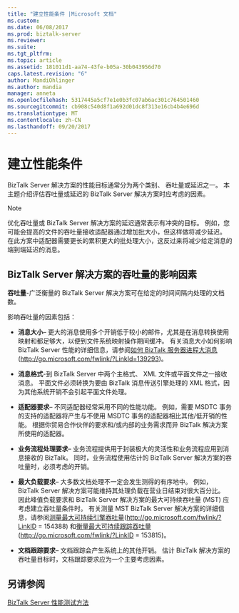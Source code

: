 ```yaml
---
title: "建立性能条件 |Microsoft 文档"
ms.custom: 
ms.date: 06/08/2017
ms.prod: biztalk-server
ms.reviewer: 
ms.suite: 
ms.tgt_pltfrm: 
ms.topic: article
ms.assetid: 181011d1-aa74-43fe-b05a-30b043956d70
caps.latest.revision: "6"
author: MandiOhlinger
ms.author: mandia
manager: anneta
ms.openlocfilehash: 5317445a5cf7e1e0b3fc07ab6ac301c764501460
ms.sourcegitcommit: cb908c540d8f1a692d01dc8f313e16cb4b4e696d
ms.translationtype: MT
ms.contentlocale: zh-CN
ms.lasthandoff: 09/20/2017
---
```

# <a name="establishing-performance-criteria"></a>建立性能条件
BizTalk Server 解决方案的性能目标通常分为两个类别、 吞吐量或延迟之一。 本主题介绍评估吞吐量或延迟的 BizTalk Server 解决方案时应考虑的因素。  
  
> [!NOTE]  
>  优化吞吐量或 BizTalk Server 解决方案的延迟通常表示有冲突的目标。 例如，您可能会提高的文件的吞吐量接收适配器通过增加批大小，但这样做将减少延迟。 在此方案中适配器需要更长的累积更大的批处理大小，这反过来将减少给定消息的端到端延迟的消息。  
  
## <a name="factors-affecting-throughput-of-a-biztalk-server-solution"></a>BizTalk Server 解决方案的吞吐量的影响因素  
 **吞吐量**-广泛衡量的 BizTalk Server 解决方案可在给定的时间间隔内处理的文档数。  
  
 影响吞吐量的因素包括：  
  
-   **消息大小**– 更大的消息使用多个开销低于较小的邮件，尤其是在消息转换使用映射和都足够大，以便到文件系统映射操作期间缓冲。 有关消息大小如何影响 BizTalk Server 性能的详细信息，请参阅[如何 BizTalk 服务器进程大消息](http://go.microsoft.com/fwlink/?LinkId=139293)(http://go.microsoft.com/fwlink/?LinkId=139293)。  
  
-   **消息格式**-到 BizTalk Server 中两个主格式、 XML 文件或平面文件之一接收消息。 平面文件必须转换为要由 BizTalk 消息传送引擎处理的 XML 格式，因为其他系统开销不会引起平面文件处理。  
  
-   **适配器要求**– 不同适配器经常采用不同的性能功能。 例如，需要 MSDTC 事务的支持的适配器将产生与不使用 MSDTC 事务的适配器相比其他/低开销的性能。 根据你贸易合作伙伴的要求和/或内部的业务需求而异 BizTalk 解决方案所使用的适配器。  
  
-   **业务流程处理要求**– 业务流程提供用于封装极大的灵活性和业务流程应用到消息接收的 BizTalk。 同时，业务流程使用估计的 BizTalk Server 解决方案的吞吐量时，必须考虑的开销。  
  
-   **最大负载要求**– 大多数文档处理不一定会发生测得的有序地中。 例如，BizTalk Server 解决方案可能维持其处理负载在营业日结束对很大百分比。 因此峰值负载要求和 BizTalk Server 解决方案的最大可持续吞吐量 (MST) 应考虑建立吞吐量条件时。 有关测量 MST BizTalk Server 解决方案的详细信息，请参阅[测量最大可持续引擎吞吐量](http://go.microsoft.com/fwlink/?LinkID=154388)(http://go.microsoft.com/fwlink/?LinkID = 154388) 和[衡量最大可持续跟踪吞吐量](http://go.microsoft.com/fwlink/?LinkID=153815)(http://go.microsoft.com/fwlink/?LinkID = 153815)。  
  
-   **文档跟踪要求**– 文档跟踪会产生系统上的其他开销。 估计 BizTalk 解决方案的吞吐量目标时，文档跟踪要求应为一个主要考虑因素。  
  
## <a name="see-also"></a>另请参阅  
 [BizTalk Server 性能测试方法](../technical-guides/biztalk-server-performance-testing-methodology.md)